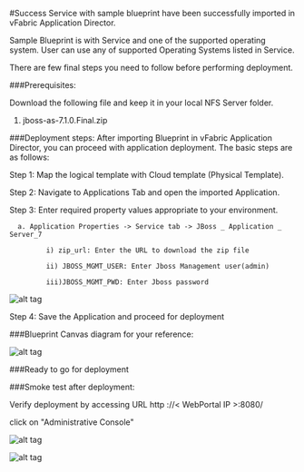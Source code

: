 #Success
Service with sample blueprint have been successfully imported in vFabric Application Director. 

Sample Blueprint is with Service and one of the supported operating system. User can use any of supported Operating Systems listed in Service. 

There are few final steps you need to follow before performing deployment.

###Prerequisites:

Download the following file and keep it in your local NFS Server folder.

1. jboss-as-7.1.0.Final.zip 
    


###Deployment steps:
After importing Blueprint in vFabric Application Director, you can proceed with application deployment. The basic steps are as follows:

Step 1: Map the logical template with Cloud  template (Physical Template).

Step 2: Navigate to Applications Tab and open the imported Application.

Step 3: Enter required property values appropriate to your environment.

      a. Application Properties -> Service tab -> JBoss _ Application _ Server_7

           	 i) zip_url: Enter the URL to download the zip file 
          
             ii) JBOSS_MGMT_USER: Enter Jboss Management user(admin)  
         
             iii)JBOSS_MGMT_PWD: Enter Jboss password

![alt tag](https://raw.github.com/vmware-applicationdirector/solutions-import-beta/JBoss-Application-Server7-Service-50/Service-Property-Jboss.png)

Step 4: Save the Application and proceed for deployment

###Blueprint Canvas diagram for your reference: 

![alt tag](https://raw.github.com/vmware-applicationdirector/solutions-import-beta/JBoss-Application-Server7-Service-50/JBoss-Application-Server7-Service-Blueprint-Canvas.png)

###Ready to go for deployment

###Smoke test after deployment:

Verify deployment by accessing URL http ://< WebPortal IP >:8080/

click on "Administrative Console"

![alt tag](https://raw.github.com/vmware-applicationdirector/solutions-import-beta/JBoss-Application-Server7-Service-50/Smoke-test-Login-page.png)


![alt tag](https://raw.github.com/vmware-applicationdirector/solutions-import-beta/JBoss-Application-Server7-Service-50/Smoke-test-Index-page.png)









 








